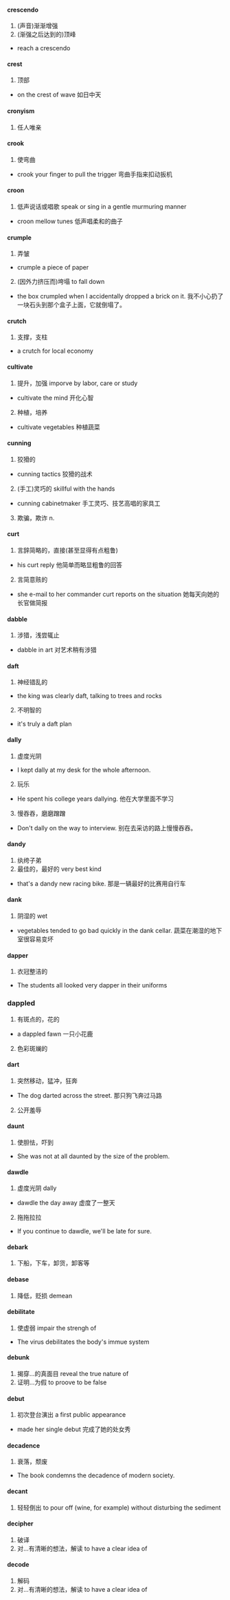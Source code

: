 #### crescendo
1. (声音)渐渐增强
2. (渐强之后达到的)顶峰
  * reach a crescendo

#### crest
1. 顶部
  * on the crest of wave 如日中天

#### cronyism
1. 任人唯亲

#### crook
1. 使弯曲
  * crook your finger to pull the trigger 弯曲手指来扣动扳机

#### croon
1. 低声说话或唱歌 speak or sing in a gentle murmuring manner
  * croon mellow tunes 低声唱柔和的曲子

#### crumple
1. 弄皱
  * crumple a piece of paper
2. (因外力挤压而)垮塌 to fall down
  * the box crumpled when I accidentally dropped a brick on it. 我不小心扔了一块石头到那个盒子上面，它就倒塌了。

#### crutch
1. 支撑，支柱
  * a crutch for local economy

#### cultivate
1. 提升，加强 imporve by labor, care or study
  * cultivate the mind 开化心智
2. 种植，培养
  * cultivate vegetables 种植蔬菜

#### cunning
1. 狡猾的
  * cunning tactics 狡猾的战术
2. (手工)灵巧的 skillful with the hands
  * cunning cabinetmaker 手工灵巧、技艺高唱的家具工
3. 欺骗，欺诈 n.

#### curt
1. 言辞简略的，直接(甚至显得有点粗鲁)
  * his curt reply 他简单而略显粗鲁的回答
2. 言简意赅的
  * she e-mail to her commander curt reports on the situation 她每天向她的长官做简报

#### dabble
1. 涉猎，浅尝辄止
  * dabble in art 对艺术稍有涉猎

#### daft
1. 神经错乱的
  * the king was clearly daft, talking to trees and rocks
2. 不明智的
  * it's truly a daft plan

#### dally
1. 虚度光阴
  * I kept dally at my desk for the whole afternoon.
2. 玩乐
  * He spent his college years dallying. 他在大学里面不学习
3. 慢吞吞，磨磨蹭蹭
  * Don't dally on the way to interview. 别在去采访的路上慢慢吞吞。

#### dandy
1. 纨绔子弟
2. 最佳的，最好的 very best kind
  * that's a dandy new racing bike. 那是一辆最好的比赛用自行车

#### dank
1. 阴湿的 wet
  * vegetables tended to go bad quickly in the dank cellar. 蔬菜在潮湿的地下室很容易变坏

#### dapper
1. 衣冠整洁的
  * The students all looked very dapper in their uniforms

### dappled
1. 有斑点的，花的
  * a dappled fawn 一只小花鹿
2. 色彩斑斓的

#### dart
1. 突然移动，猛冲，狂奔
  * The dog darted across the street. 那只狗飞奔过马路
2. 公开羞辱

#### daunt
1. 使胆怯，吓到
  * She was not at all daunted by the size of the problem.

#### dawdle
1. 虚度光阴 dally
  * dawdle the day away 虚度了一整天
2. 拖拖拉拉
  * If you continue to dawdle, we'll be late for sure.

#### debark
1. 下船，下车，卸货，卸客等

#### debase
1. 降低，贬损 demean

#### debilitate
1. 使虚弱 impair the strengh of
  * The virus debilitates the body's immue system

#### debunk
1. 揭穿...的真面目 reveal the true nature of 
2. 证明...为假 to proove to be false

#### debut
1. 初次登台演出 a first public appearance
  * made her single debut 完成了她的处女秀

#### decadence
1. 衰落，颓废
  * The book condemns the decadence of modern society.

#### decant
1. 轻轻倒出 to pour off (wine, for example) without disturbing the sediment

#### decipher
1. 破译
2. 对...有清晰的想法，解读 to have a clear idea of 

#### decode
1. 解码
2. 对...有清晰的想法，解读 to have a clear idea of 

